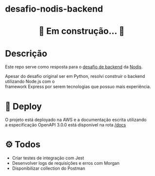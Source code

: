 # desafio-nodis-backend

<h1 align="center"> 🚧  Em construção...  🚧</h1>

# Descrição

Este repo serve como resposta para o [desafio de backend](https://github.com/nodis-com-br/backend-test) da [Nodis](https://www.nodis.com.br/).

Apesar do desafio original ser em Python, resolvi construir o backend utilizando Node.js
com o \
framework Express por serem tecnologias que possuo mais experiência.

# 🚀 Deploy

O projeto está deployado na AWS e a documentação escrita utilizando\
a especificação OpenAPI 3.0.0 está disponível na rota [/docs](http://ec2-15-228-34-22.sa-east-1.compute.amazonaws.com:3001/)

# ⚙️ Todos

- Criar testes de integração com Jest
- Desenvolver logs de requisições e erros com Morgan
- Disponibilizar collection do Postman
